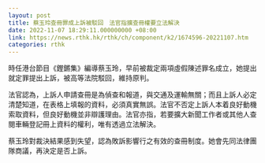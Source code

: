 ```yaml
---
layout: post
title: 蔡玉玲查冊罪成上訴被駁回　法官指擴查冊權要立法解決
date: 2022-11-07 18:29:11.000000000 +08:00
link: https://news.rthk.hk/rthk/ch/component/k2/1674596-20221107.htm
categories: rthk
---
```


時任港台節目《鏗鏘集》編導蔡玉玲，早前被裁定兩項虛假陳述罪名成立，她提出就定罪提出上訴，被高等法院駁回，維持原判。

法官認為，上訴人申請查冊是為偵查和報道，與交通及運輸無關；而且上訴人必定清楚知道，在表格上填報的資料，必須真實無誤。法官不否定上訴人本着良好動機索取資料，但良好動機並非辯護理由。法官亦指，若要擴大新聞工作者或其他人查閱車輛登記冊上資料的權利，唯有透過立法解決。

蔡玉玲對裁決結果感到失望，認為敗訴影響行之有效的查冊制度。她會先同法律團隊商議，再決定是否上訴。
